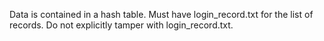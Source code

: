 Data is contained in a hash table.
Must have login_record.txt for the list of records.
Do not explicitly tamper with login_record.txt.
